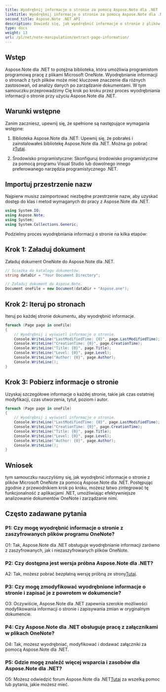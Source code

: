 ```yaml
---
title: Wyodrębnij informacje o stronie za pomocą Aspose.Note dla .NET
linktitle: Wyodrębnij informacje o stronie za pomocą Aspose.Note dla .NET
second_title: Aspose.Note .NET API
description: Dowiedz się, jak wyodrębnić informacje o stronie z plików Microsoft OneNote za pomocą Aspose.Note dla .NET. Ten kompleksowy samouczek przeprowadzi Cię przez proces krok po kroku.
type: docs
weight: 13
url: /pl/net/note-manipulation/extract-page-information/
---
```

## Wstęp

Aspose.Note dla .NET to potężna biblioteka, która umożliwia programistom programową pracę z plikami Microsoft OneNote. Wyodrębnianie informacji o stronach z tych plików może mieć kluczowe znaczenie dla różnych zastosowań, od analizy danych po zarządzanie dokumentami. W tym samouczku przeprowadzimy Cię krok po kroku przez proces wyodrębniania informacji o stronie przy użyciu Aspose.Note dla .NET.

## Warunki wstępne

Zanim zaczniesz, upewnij się, że spełnione są następujące wymagania wstępne:

1. Biblioteka Aspose.Note dla .NET: Upewnij się, że pobrałeś i zainstalowałeś bibliotekę Aspose.Note dla .NET. Można go pobrać z[Tutaj](https://releases.aspose.com/note/net/).

2. Środowisko programistyczne: Skonfiguruj środowisko programistyczne za pomocą programu Visual Studio lub dowolnego innego preferowanego narzędzia programistycznego .NET.

## Importuj przestrzenie nazw

Najpierw musisz zaimportować niezbędne przestrzenie nazw, aby uzyskać dostęp do klas i metod wymaganych do pracy z Aspose.Note dla .NET.

```csharp
using System.IO;
using Aspose.Note;
using System;
using System.Collections.Generic;
```

Podzielmy proces wyodrębniania informacji o stronie na kilka etapów:

## Krok 1: Załaduj dokument

Załaduj dokument OneNote do Aspose.Note dla .NET.

```csharp
// Ścieżka do katalogu dokumentów.
string dataDir = "Your Document Directory";

// Załaduj dokument do Aspose.Note.
Document oneFile = new Document(dataDir + "Aspose.one");
```

## Krok 2: Iteruj po stronach

Iteruj po każdej stronie dokumentu, aby wyodrębnić informacje.

```csharp
foreach (Page page in oneFile)
{
    // Wyodrębnij i wyświetl informacje o stronie.
    Console.WriteLine("LastModifiedTime: {0}", page.LastModifiedTime);
    Console.WriteLine("CreationTime: {0}", page.CreationTime);
    Console.WriteLine("Title: {0}", page.Title);
    Console.WriteLine("Level: {0}", page.Level);
    Console.WriteLine("Author: {0}", page.Author);
    Console.WriteLine();
}
```

## Krok 3: Pobierz informacje o stronie

Uzyskaj szczegółowe informacje o każdej stronie, takie jak czas ostatniej modyfikacji, czas utworzenia, tytuł, poziom i autor.

```csharp
foreach (Page page in oneFile)
{
    // Wyodrębnij i wyświetl informacje o stronie.
    Console.WriteLine("LastModifiedTime: {0}", page.LastModifiedTime);
    Console.WriteLine("CreationTime: {0}", page.CreationTime);
    Console.WriteLine("Title: {0}", page.Title);
    Console.WriteLine("Level: {0}", page.Level);
    Console.WriteLine("Author: {0}", page.Author);
    Console.WriteLine();
}
```

## Wniosek

tym samouczku nauczyliśmy się, jak wyodrębnić informacje o stronie z plików Microsoft OneNote za pomocą Aspose.Note dla .NET. Postępując zgodnie z przewodnikiem krok po kroku, możesz łatwo zintegrować tę funkcjonalność z aplikacjami .NET, umożliwiając efektywniejsze analizowanie dokumentów OneNote i zarządzanie nimi.

## Często zadawane pytania

### P1: Czy mogę wyodrębnić informacje o stronie z zaszyfrowanych plików programu OneNote?

O1: Tak, Aspose.Note dla .NET obsługuje wyodrębnianie informacji zarówno z zaszyfrowanych, jak i niezaszyfrowanych plików OneNote.

### P2: Czy dostępna jest wersja próbna Aspose.Note dla .NET?

 A2: Tak, możesz pobrać bezpłatną wersję próbną ze strony[Tutaj](https://releases.aspose.com/).

### P3: Czy mogę zmodyfikować wyodrębnione informacje o stronie i zapisać je z powrotem w dokumencie?

O3: Oczywiście, Aspose.Note dla .NET zapewnia szerokie możliwości modyfikowania informacji o stronie i zapisywania zmian w oryginalnym dokumencie.

### P4: Czy Aspose.Note dla .NET obsługuje pracę z załącznikami w plikach OneNote?

O4: Tak, możesz wyodrębniać, modyfikować i dodawać załączniki za pomocą Aspose.Note dla .NET.

### P5: Gdzie mogę znaleźć więcej wsparcia i zasobów dla Aspose.Note dla .NET?

 O5: Możesz odwiedzić forum Aspose.Note dla .NET[Tutaj](https://forum.aspose.com/c/note/28) za wszelką pomoc lub pytania, jakie możesz mieć.